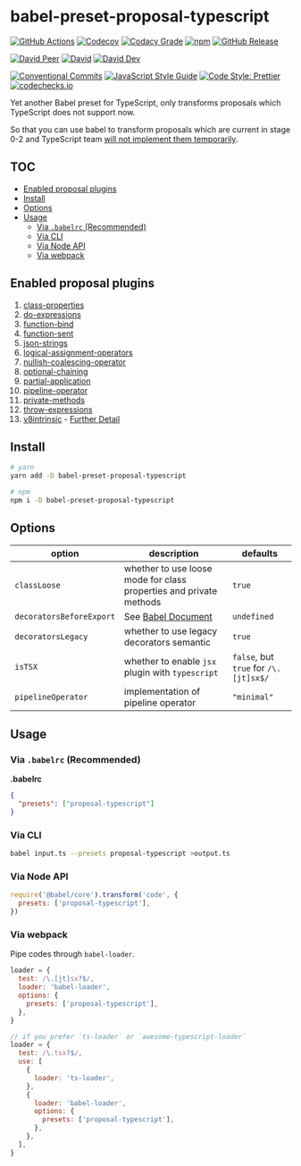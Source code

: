 # babel-preset-proposal-typescript

[![GitHub Actions](https://github.com/rx-ts/babel-preset-proposal-typescript/workflows/Node%20CI/badge.svg)](https://github.com/rx-ts/babel-preset-proposal-typescript/actions?query=workflow%3A%22Node+CI%22)
[![Codecov](https://img.shields.io/codecov/c/github/rx-ts/babel-preset-proposal-typescript.svg)](https://codecov.io/gh/rx-ts/babel-preset-proposal-typescript)
[![Codacy Grade](https://img.shields.io/codacy/grade/53177b35c7a1440184d819836ea7a5ed)](https://www.codacy.com/app/JounQin/babel-preset-proposal-typescript)
[![npm](https://img.shields.io/npm/v/babel-preset-proposal-typescript.svg)](https://www.npmjs.com/package/babel-preset-proposal-typescript)
[![GitHub Release](https://img.shields.io/github/release/rx-ts/babel-preset-proposal-typescript)](https://github.com/rx-ts/babel-preset-proposal-typescript/releases)

[![David Peer](https://img.shields.io/david/peer/rx-ts/babel-preset-proposal-typescript.svg)](https://david-dm.org/rx-ts/babel-preset-proposal-typescript?type=peer)
[![David](https://img.shields.io/david/rx-ts/babel-preset-proposal-typescript.svg)](https://david-dm.org/rx-ts/babel-preset-proposal-typescript)
[![David Dev](https://img.shields.io/david/dev/rx-ts/babel-preset-proposal-typescript.svg)](https://david-dm.org/rx-ts/babel-preset-proposal-typescript?type=dev)

[![Conventional Commits](https://img.shields.io/badge/conventional%20commits-1.0.0-yellow.svg)](https://conventionalcommits.org)
[![JavaScript Style Guide](https://img.shields.io/badge/code_style-standard-brightgreen.svg)](https://standardjs.com)
[![Code Style: Prettier](https://img.shields.io/badge/code_style-prettier-ff69b4.svg)](https://github.com/prettier/prettier)
[![codechecks.io](https://raw.githubusercontent.com/codechecks/docs/master/images/badges/badge-default.svg?sanitize=true)](https://codechecks.io)

Yet another Babel preset for TypeScript, only transforms proposals which TypeScript does not support now.

So that you can use babel to transform proposals which are current in stage 0-2 and TypeScript team [will not implement them temporarily](https://github.com/Microsoft/TypeScript/issues/19044#event-1293164503).

## TOC <!-- omit in toc -->

- [Enabled proposal plugins](#enabled-proposal-plugins)
- [Install](#install)
- [Options](#options)
- [Usage](#usage)
  - [Via `.babelrc` (Recommended)](#via-babelrc-recommended)
  - [Via CLI](#via-cli)
  - [Via Node API](#via-node-api)
  - [Via webpack](#via-webpack)

## Enabled proposal plugins

1. [class-properties](https://www.npmjs.com/package/@babel/plugin-proposal-class-properties)
2. [do-expressions](https://www.npmjs.com/package/@babel/plugin-proposal-do-expressions)
3. [function-bind](https://www.npmjs.com/package/@babel/plugin-proposal-function-bind)
4. [function-sent](https://www.npmjs.com/package/@babel/plugin-proposal-function-sent)
5. [json-strings](https://www.npmjs.com/package/@babel/plugin-proposal-json-strings)
6. [logical-assignment-operators](https://www.npmjs.com/package/@babel/plugin-proposal-logical-assignment-operators)
7. [nullish-coalescing-operator](https://www.npmjs.com/package/@babel/plugin-proposal-nullish-coalescing-operator)
8. [optional-chaining](https://www.npmjs.com/package/@babel/plugin-proposal-optional-chaining)
9. [partial-application](https://www.npmjs.com/package/@babel/plugin-proposal-partial-application)
10. [pipeline-operator](https://www.npmjs.com/package/@babel/plugin-proposal-pipeline-operator)
11. [private-methods](https://www.npmjs.com/package/@babel/plugin-proposal-private-methods)
12. [throw-expressions](https://www.npmjs.com/package/@babel/plugin-proposal-throw-expressions)
13. [v8intrinsic](./v8intrinsic.js) - [Further Detail](https://babeljs.io/blog/2019/09/05/7.6.0#v8-intrinsic-runtime-functions-parsing-10148-https-githubcom-babel-babel-pull-10148)

## Install

```sh
# yarn
yarn add -D babel-preset-proposal-typescript

# npm
npm i -D babel-preset-proposal-typescript
```

## Options

| option                   | description                                                                                              | defaults                              |
| ------------------------ | -------------------------------------------------------------------------------------------------------- | ------------------------------------- |
| `classLoose`             | whether to use loose mode for class properties and private methods                                       | `true`                                |
| `decoratorsBeforeExport` | See [Babel Document](https://babeljs.io/docs/en/babel-plugin-proposal-decorators#decoratorsbeforeexport) | `undefined`                           |
| `decoratorsLegacy`       | whether to use legacy decorators semantic                                                                | `true`                                |
| `isTSX`                  | whether to enable `jsx` plugin with `typescript`                                                         | `false`, but `true` for `/\.[jt]sx$/` |
| `pipelineOperator`       | implementation of pipeline operator                                                                      | `"minimal"`                           |

## Usage

### Via `.babelrc` (Recommended)

**.babelrc**

```json
{
  "presets": ["proposal-typescript"]
}
```

### Via CLI

```sh
babel input.ts --presets proposal-typescript >output.ts
```

### Via Node API

```js
require('@babel/core').transform('code', {
  presets: ['proposal-typescript'],
})
```

### Via webpack

Pipe codes through `babel-loader`.

```js
loader = {
  test: /\.[jt]sx?$/,
  loader: 'babel-loader',
  options: {
    presets: ['proposal-typescript'],
  },
}

// if you prefer `ts-loader` or `awesome-typescript-loader`
loader = {
  test: /\.tsx?$/,
  use: [
    {
      loader: 'ts-loader',
    },
    {
      loader: 'babel-loader',
      options: {
        presets: ['proposal-typescript'],
      },
    },
  ],
}
```
